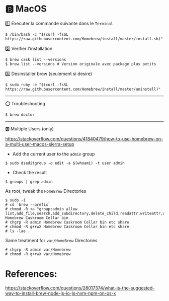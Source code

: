 # :b: MacOS


:one: Executer la commande suivante dans le `Terminal`

```
$ /bin/bash -c "$(curl -fsSL https://raw.githubusercontent.com/Homebrew/install/master/install.sh)"
```

:two: Verifier l'installation

```
$ brew cask list --versions
$ brew list --versions # Version originale avec package plus petits
```

:three: Desinstaller brew (seulement si desire)

```
$ sudo ruby -e "$(curl -fsSL https://raw.githubusercontent.com/Homebrew/install/master/uninstall)"
```

<hr/>


:o: Troubleshooting

```
$ brew doctor
```

<hr/>


:ab: Multiple Users (only)

https://stackoverflow.com/questions/41840479/how-to-use-homebrew-on-a-multi-user-macos-sierra-setup

* Add the current user to the `admin` group

```
$ sudo dseditgroup -o edit -a $(whoami) -t user admin
```

* Check the result

```
$ groups | grep admin
```

As root, tweak the `HomeBrew` Directories

```
$ sudo -i
# cd `brew --prefix`
# chmod -R +a "group:admin allow list,add_file,search,add_subdirectory,delete_child,readattr,writeattr,readextattr,writeextattr,readsecurity,file_inherit,directory_inherit" Homebrew Caskroom Cellar bin
# chgrp -R admin Homebrew Caskroom Cellar bin etc share
# chmod -R g+rwX Homebrew Caskroom Cellar bin etc share
# ls -lae .
```

Same treatment for `var/HomeBrew` Directories

```
# chgrp -R admin var/Homebrew
# chmod -R g+rwX var/Homebrew
```


# References:

https://stackoverflow.com/questions/28017374/what-is-the-suggested-way-to-install-brew-node-js-io-js-nvm-npm-on-os-x
